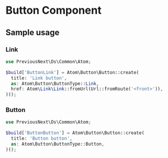 # Button Component

## Sample usage

### Link

```php
use PreviousNext\Ds\Common\Atom;

$build['ButtonLink'] = Atom\Button\Button::create(
  title: 'Link button',
  as: Atom\Button\ButtonType::Link,
  href: Atom\Link\Link::fromUrl(Url::fromRoute('<front>')),
)();
```

### Button

```php
use PreviousNext\Ds\Common\Atom;

$build['ButtonButton'] = Atom\Button\Button::create(
  title: 'Button button',
  as: Atom\Button\ButtonType::Button,
)();
```
